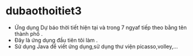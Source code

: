   # dubaothoitiet3
  - Ứng dụng Dự báo thời tiết hiện tại và trong 7 ngyaf tiếp theo bằng tên thành phố .
  - Đây là ứng dụng đầu tiên tôi làm .
  - Sử dụng Java để viết ứng dụng,sử dụng thư viện picasso,volley,...
    
